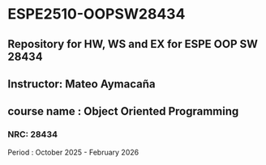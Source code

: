 # ESPE2510-OOPSW28434
## Repository for HW, WS and EX for ESPE OOP SW 28434
## Instructor: Mateo Aymacaña
## course name : Object Oriented Programming
### NRC: 28434

Period : October 2025 - February 2026
